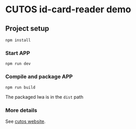 # CUTOS id-card-reader demo

## Project setup

```
npm install
```

### Start APP

```
npm run dev
```

### Compile and package APP

```
npm run build
```

The packaged lwa is in the `dist` path

### More details

See [cutos website](https://www.cut-os.com/).
